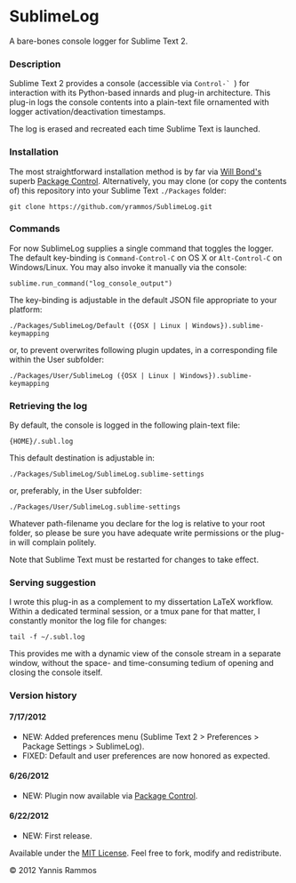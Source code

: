 SublimeLog
==========

A bare-bones console logger for Sublime Text 2.


### Description

Sublime Text 2 provides a console (accessible via ``Control-` ``) for interaction with its Python-based innards and plug-in architecture. This plug-in logs the console contents into a plain-text file ornamented with logger activation/deactivation timestamps.

The log is erased and recreated each time Sublime Text is launched.

### Installation

The most straightforward installation method is by far via [Will Bond's](http://wbond.net/) superb [Package Control](http://wbond.net/sublime_packages/package_control/package_developers). Alternatively, you may clone (or copy the contents of) this repository into your Sublime Text `./Packages` folder:

    git clone https://github.com/yrammos/SublimeLog.git

### Commands

For now SublimeLog supplies a single command that toggles the logger. The default key-binding is `Command-Control-C` on OS X or `Alt-Control-C` on Windows/Linux. You may also invoke it manually via the console:

    sublime.run_command("log_console_output")

The key-binding is adjustable in the default JSON file appropriate to your platform:

    ./Packages/SublimeLog/Default ({OSX | Linux | Windows}).sublime-keymapping

or, to prevent overwrites following plugin updates, in a corresponding file within the User subfolder:

    ./Packages/User/SublimeLog ({OSX | Linux | Windows}).sublime-keymapping

### Retrieving the log

By default, the console is logged in the following plain-text file:

    {HOME}/.subl.log

This default destination is adjustable in:

    ./Packages/SublimeLog/SublimeLog.sublime-settings

or, preferably, in the User subfolder:

	./Packages/User/SublimeLog.sublime-settings
    
Whatever path-filename you declare for the log is relative to your root folder, so please be sure you have adequate write permissions or the plug-in will complain politely.

Note that Sublime Text must be restarted for changes to take effect.

### Serving suggestion

I wrote this plug-in as a complement to my dissertation LaTeX workflow. Within a dedicated terminal session, or a tmux pane for that matter, I constantly monitor the log file for changes:

    tail -f ~/.subl.log

This provides me with a dynamic view of the console stream in a separate window, without the space- and time-consuming tedium of opening and closing the console itself.

### Version history

#### 7/17/2012
- NEW: Added preferences menu (Sublime Text 2 > Preferences > Package Settings > SublimeLog).
- FIXED: Default and user preferences are now honored as expected.

#### 6/26/2012
- NEW: Plugin now available via [Package Control](http://wbond.net/sublime_packages/package_control/package_developers).

#### 6/22/2012
- NEW: First release.

Available under the [MIT License](http://www.opensource.org/licenses/mit-license.php). Feel free to fork, modify and redistribute.

© 2012 Yannis Rammos
